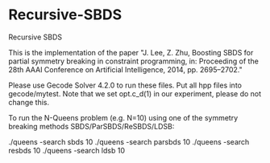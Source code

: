 # Recursive-SBDS
Recursive SBDS

This is the implementation of the paper "J. Lee, Z. Zhu, Boosting SBDS for partial symmetry breaking in constraint programming, in: Proceeding of the 28th AAAI Conference on Artificial Intelligence, 2014, pp. 2695–2702."

Please use Gecode Solver 4.2.0 to run these files.
Put all hpp files into gecode/mytest.
Note that we set opt.c_d(1) in our experiment, please do not change this.


To run the N-Queens problem (e.g. N=10) using one of the symmetry breaking methods SBDS/ParSBDS/ReSBDS/LDSB:

./queens -search sbds 10
./queens -search parsbds 10
./queens -search resbds 10
./queens -search ldsb 10
 
